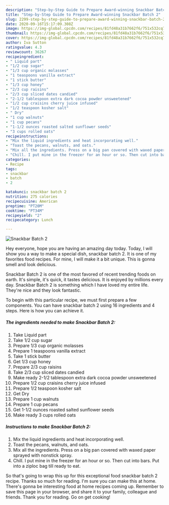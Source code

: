 ```yaml
---
description: "Step-by-Step Guide to Prepare Award-winning Snackbar Batch 2"
title: "Step-by-Step Guide to Prepare Award-winning Snackbar Batch 2"
slug: 2299-step-by-step-guide-to-prepare-award-winning-snackbar-batch-2
date: 2020-09-16T15:17:09.308Z
image: https://img-global.cpcdn.com/recipes/81fd48a31b7662f6/751x532cq70/snackbar-batch-2-recipe-main-photo.jpg
thumbnail: https://img-global.cpcdn.com/recipes/81fd48a31b7662f6/751x532cq70/snackbar-batch-2-recipe-main-photo.jpg
cover: https://img-global.cpcdn.com/recipes/81fd48a31b7662f6/751x532cq70/snackbar-batch-2-recipe-main-photo.jpg
author: Iva Sutton
ratingvalue: 4.3
reviewcount: 36267
recipeingredient:
- " Liquid part"
- "1/2 cup sugar"
- "1/3 cup organic molasses"
- "1 teaspoons vanilla extract"
- "1 stick butter"
- "1/3 cup honey"
- "2/3 cup raisins"
- "2/3 cup sliced dates candied"
- "2-1/2 tablespoon extra dark cocoa powder unsweetened"
- "1/2 cup craisins cherry juice infused"
- "1/2 teaspoon kosher salt"
- " Dry"
- "1 cup walnuts"
- "1 cup pecans"
- "1-1/2 ounces roasted salted sunflower seeds"
- "3 cups rolled oats"
recipeinstructions:
- "Mix the liquid ingredients and heat incorporating well."
- "Toast the pecans, walnuts, and oats."
- "Mix all the ingredients. Press on a big pan covered with waxed paper sprayed with nonstick spray."
- "Chill. I put mine in the freezer for an hour or so. Then cut into bars. Put into a ziploc bag till ready to eat."
categories:
- Recipe
tags:
- snackbar
- batch
- 2

katakunci: snackbar batch 2 
nutrition: 275 calories
recipecuisine: American
preptime: "PT20M"
cooktime: "PT34M"
recipeyield: "2"
recipecategory: Lunch

---
```



![Snackbar Batch 2](https://img-global.cpcdn.com/recipes/81fd48a31b7662f6/751x532cq70/snackbar-batch-2-recipe-main-photo.jpg)

Hey everyone, hope you are having an amazing day today. Today, I will show you a way to make a special dish, snackbar batch 2. It is one of my favorites food recipes. For mine, I will make it a bit unique. This is gonna smell and look delicious.

Snackbar Batch 2 is one of the most favored of recent trending foods on earth. It's simple, it's quick, it tastes delicious. It is enjoyed by millions every day. Snackbar Batch 2 is something which I have loved my entire life. They're nice and they look fantastic.




To begin with this particular recipe, we must first prepare a few components. You can have snackbar batch 2 using 16 ingredients and 4 steps. Here is how you can achieve it.

<!--inarticleads1-->

##### The ingredients needed to make Snackbar Batch 2:

1. Take  Liquid part
1. Take 1/2 cup sugar
1. Prepare 1/3 cup organic molasses
1. Prepare 1 teaspoons vanilla extract
1. Take 1 stick butter
1. Get 1/3 cup honey
1. Prepare 2/3 cup raisins
1. Take 2/3 cup sliced dates candied
1. Make ready 2-1/2 tablespoon extra dark cocoa powder unsweetened
1. Prepare 1/2 cup craisins cherry juice infused
1. Prepare 1/2 teaspoon kosher salt
1. Get  Dry
1. Prepare 1 cup walnuts
1. Prepare 1 cup pecans
1. Get 1-1/2 ounces roasted salted sunflower seeds
1. Make ready 3 cups rolled oats




<!--inarticleads2-->

##### Instructions to make Snackbar Batch 2:

1. Mix the liquid ingredients and heat incorporating well.
1. Toast the pecans, walnuts, and oats.
1. Mix all the ingredients. Press on a big pan covered with waxed paper sprayed with nonstick spray.
1. Chill. I put mine in the freezer for an hour or so. Then cut into bars. Put into a ziploc bag till ready to eat.




So that's going to wrap this up for this exceptional food snackbar batch 2 recipe. Thanks so much for reading. I'm sure you can make this at home. There's gonna be interesting food at home recipes coming up. Remember to save this page in your browser, and share it to your family, colleague and friends. Thank you for reading. Go on get cooking!

